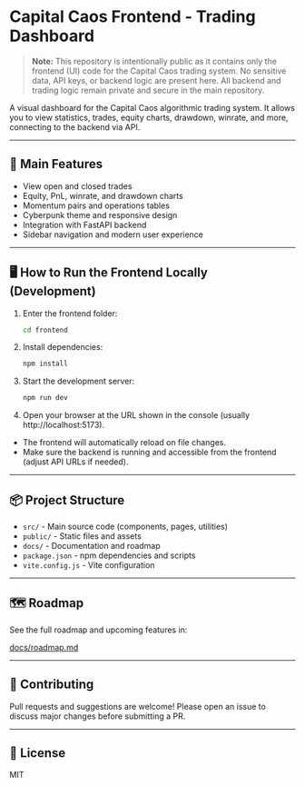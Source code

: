 # Capital Caos Frontend - Trading Dashboard

> **Note:** This repository is intentionally public as it contains only the frontend (UI) code for the Capital Caos trading system. No sensitive data, API keys, or backend logic are present here. All backend and trading logic remain private and secure in the main repository.

A visual dashboard for the Capital Caos algorithmic trading system. It allows you to view statistics, trades, equity charts, drawdown, winrate, and more, connecting to the backend via API.

---

## 🚀 Main Features

- View open and closed trades
- Equity, PnL, winrate, and drawdown charts
- Momentum pairs and operations tables
- Cyberpunk theme and responsive design
- Integration with FastAPI backend
- Sidebar navigation and modern user experience

---

## 🖥️ How to Run the Frontend Locally (Development)

1. Enter the frontend folder:
   ```bash
   cd frontend
   ```
2. Install dependencies:
   ```bash
   npm install
   ```
3. Start the development server:
   ```bash
   npm run dev
   ```
4. Open your browser at the URL shown in the console (usually http://localhost:5173).

- The frontend will automatically reload on file changes.
- Make sure the backend is running and accessible from the frontend (adjust API URLs if needed).

---

## 📦 Project Structure

- `src/` - Main source code (components, pages, utilities)
- `public/` - Static files and assets
- `docs/` - Documentation and roadmap
- `package.json` - npm dependencies and scripts
- `vite.config.js` - Vite configuration

---

## 🗺️ Roadmap

See the full roadmap and upcoming features in:

[docs/roadmap.md](docs/roadmap.md)

---

## 🤝 Contributing

Pull requests and suggestions are welcome! Please open an issue to discuss major changes before submitting a PR.

---

## 📄 License

MIT
